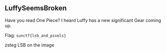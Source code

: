 ## LuffySeemsBroken
Have you read One Piece? I heard Luffy has a new significant Gear coming up.

Flag: `sunctf{lsb_and_pixels}`

zsteg LSB on the image
